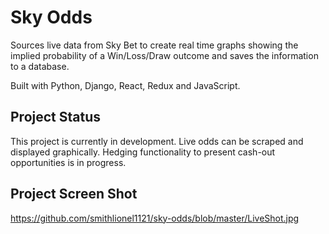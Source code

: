 # Sky Odds

Sources live data from Sky Bet to create real time graphs showing the implied probability of a Win/Loss/Draw outcome and saves the information to a database.

Built with Python, Django, React, Redux and JavaScript.

## Project Status

This project is currently in development. Live odds can be scraped and displayed graphically. Hedging functionality to present cash-out opportunities is in progress.

## Project Screen Shot

https://github.com/smithlionel1121/sky-odds/blob/master/LiveShot.jpg
